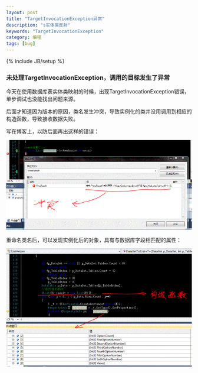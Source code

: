 ```yaml
---
layout: post
title: "TargetInvocationException异常"
description: "s实体类反射"
keywords: "TargetInvocationException"
category: 编程
tags: [bug]
---
```

{% include JB/setup %}

### 未处理TargetInvocationException，调用的目标发生了异常

今天在使用数据库表实体类映射的时候，出现TargetInvocationException错误，单步调试也没能找出问题来源。

后面才知道因为版本的原因，类名发生冲突，导致实例化的类并没用调用到相应的构造函数，导致接收数据失败。

<!-- more -->
	
写在博客上，以防后面再出这样的错误：

![蔡金林的博客](/assets/images/voteresult.png)

重命名类名后，可以发现实例化后的对象，具有与数据库字段相匹配的属性：

![蔡金林的博客](/assets/images/votebug.png)

